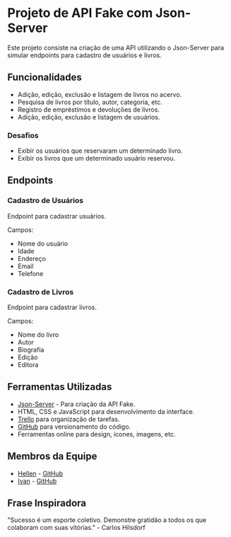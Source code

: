 # Projeto de API Fake com Json-Server

Este projeto consiste na criação de uma API utilizando o Json-Server para simular endpoints para cadastro de usuários e livros.

## Funcionalidades

- Adição, edição, exclusão e listagem de livros no acervo.
- Pesquisa de livros por título, autor, categoria, etc.
- Registro de empréstimos e devoluções de livros.
- Adição, edição, exclusão e listagem de usuários.

### Desafios

- Exibir os usuários que reservaram um determinado livro.
- Exibir os livros que um determinado usuário reservou.

## Endpoints

### Cadastro de Usuários

Endpoint para cadastrar usuários.

Campos:
- Nome do usuário
- Idade
- Endereço
- Email
- Telefone

### Cadastro de Livros

Endpoint para cadastrar livros.

Campos:
- Nome do livro
- Autor
- Biografia
- Edição
- Editora

## Ferramentas Utilizadas

- [Json-Server](https://github.com/typicode/json-server) - Para criação da API Fake.
- HTML, CSS e JavaScript para desenvolvimento da interface.
- [Trello](https://trello.com/) para organização de tarefas.
- [GitHub](https://github.com/) para versionamento do código.
- Ferramentas online para design, ícones, imagens, etc.

## Membros da Equipe

- [Hellen](https://www.linkedin.com/in/hellen-silva-/) - [GitHub](https://github.com/hellen-moura)
- [Ivan](https://www.linkedin.com/in/ivanilson-f%C3%A9lix-59624626a/) - [GitHub](https://github.com/ivanilsonfelix)

## Frase Inspiradora

"Sucesso é um esporte coletivo. Demonstre gratidão a todos os que colaboram com suas vitórias." - Carlos Hilsdorf

